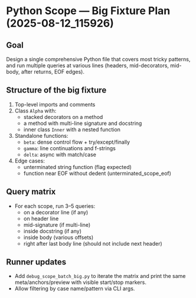 # Python Scope — Big Fixture Plan (2025-08-12_115926)

## Goal
Design a single comprehensive Python file that covers most tricky patterns, and run multiple queries at various lines (headers, mid-decorators, mid-body, after returns, EOF edges).

## Structure of the big fixture
1) Top-level imports and comments
2) Class `Alpha` with:
   - stacked decorators on a method
   - a method with multi-line signature and docstring
   - inner class `Inner` with a nested function
3) Standalone functions:
   - `beta`: dense control flow + try/except/finally
   - `gamma`: line continuations and f-strings
   - `delta`: async with match/case
4) Edge cases:
   - unterminated string function (flag expected)
   - function near EOF without dedent (unterminated_scope_eof)

## Query matrix
- For each scope, run 3–5 queries:
  - on a decorator line (if any)
  - on header line
  - mid-signature (if multi-line)
  - inside docstring (if any)
  - inside body (various offsets)
  - right after last body line (should not include next header)

## Runner updates
- Add `debug_scope_batch_big.py` to iterate the matrix and print the same meta/anchors/preview with visible start/stop markers.
- Allow filtering by case name/pattern via CLI args.
